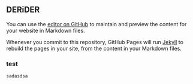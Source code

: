 ## DERiDER

You can use the [editor on GitHub](https://github.com/DeriDer/derider.github.io/edit/master/README.md) to maintain and preview the content for your website in Markdown files.

Whenever you commit to this repository, GitHub Pages will run [Jekyll](https://jekyllrb.com/) to rebuild the pages in your site, from the content in your Markdown files.

### test
```
sadasdsa
```

